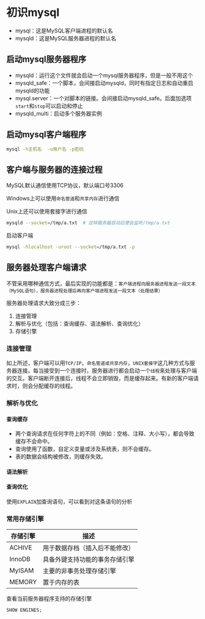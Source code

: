# 初识mysql

- mysql：这是MySQL客户端进程的默认名
- mysqld：这是MySQL服务器进程的默认名

## 启动mysql服务器程序

- mysqld：运行这个文件就会启动一个mysql服务器程序，但是一般不用这个
- mysqld_safe：一个脚本，会间接启动mysqld，同时有指定日志和自动重启mysqld的功能
- mysql.server：一个对脚本的链接。会间接启动mysqld_safe。后面加选项`start`和`stop`可以启动和停止
- mysqld_multi：启动多个服务器实例

## 启动mysql客户端程序

```bash
mysql -h主机名  -u用户名 -p密码
```

## 客户端与服务器的连接过程

MySQL默认通信使用TCP协议，默认端口号3306

Windows上可以使用`命名管道`和`共享内存`进行通信

Unix上还可以使用套接字进行通信

```bash
mysqld --socket=/tmp/a.txt  # 这样服务器启动后便会监听/tmp/a.txt
```

启动客户端

```bash
mysql -hlocalhost -uroot --socket=/tmp/a.txt -p
```

## 服务器处理客户端请求

不管采用哪种通信方式，最后实现的功能都是：`客户端进程向服务器进程发送一段文本（MySQL语句），服务器进程处理后再向客户端进程发送一段文本（处理结果）`

服务器处理请求大致分成三步：

1. 连接管理
2. 解析与优化（包括：查询缓存、语法解析、查询优化）
3. 存储引擎

### 连接管理

如上所述，客户端可以用`TCP/IP`，`命名管道或共享内存`，`UNIX套接字`这几种方式与服务器连接。每当接受到一个连接时，服务器进行都会启动一个`线程`来处理与客户端的交互。客户端断开连接后，线程不会立即销毁，而是缓存起来。有新的客户端请求时，则会分配缓存的线程。

### 解析与优化

#### 查询缓存

- 两个查询请求在任何字符上的不同（例如：空格、注释、大小写），都会导致缓存不会命中。
- 查询使用了函数，自定义变量或涉及系统表，则不会缓存。
- 表的数据会结构被修改，则缓存失效。

#### 语法解析

#### 查询优化

使用`EXPLAIN`加查询语句，可以看到对这条语句的分析

### 常用存储引擎

|存储引擎|描述|
|-|-|
|ACHIVE|用于数据存档（插入后不能修改）|
|InnoDB|具备外键支持功能的事务存储引擎|
|MyISAM|主要的非事务处理存储引擎|
|MEMORY|置于内存的表|

查看当前服务器程序支持的存储引擎

```sql
SHOW ENGINES;
```